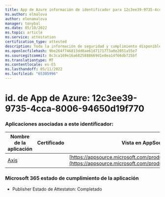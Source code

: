 ```yaml
---
title: App de Azure información de identificador para 12c3ee39-9735-4cca-8006-94650d19f770
ms.author: elmalova
author: elenamalova
manager: tonybal
ms.date: 05/10/2022
ms.topic: article
ms.service: attestation
certification_type: attested
description: Toda la información de seguridad y cumplimiento disponible para 12c3ee39-9735-4cca-8006-94650d19f770.
ms.openlocfilehash: 9be264f746813dd0ae61d7171773a0e2051a55e7
ms.sourcegitcommit: 0c3ca169e16a6825888669d1e8ea14f66db725bf
ms.translationtype: MT
ms.contentlocale: es-ES
ms.lasthandoff: 05/11/2022
ms.locfileid: "65305996"
---
```

# <a name="azure-app-id-12c3ee39-9735-4cca-8006-94650d19f770"></a>id. de App de Azure: 12c3ee39-9735-4cca-8006-94650d19f770


### <a name="apps-associated-with-this-id"></a>Aplicaciones asociadas a este identificador:
| **Nombre de la aplicación** | **Certificado** | **Vista en AppSource** |
|--------------|---------------|-----------------------|
| [Axis](../forward/WA200003932.md) |  | [https://appsource.microsoft.com/product/office/WA200003932](https://appsource.microsoft.com/product/office/WA200003932) |

### <a name="microsoft-365-app-compliance-status"></a>Microsoft 365 estado de cumplimiento de la aplicación
- Publisher Estado de Attestaton: Completado
